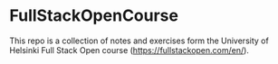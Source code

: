 # FullStackOpenCourse
This repo is a collection of notes and exercises form the University of Helsinki Full Stack Open course (https://fullstackopen.com/en/). 
